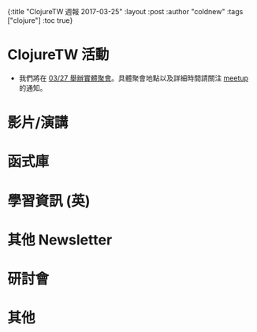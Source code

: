 {:title "ClojureTW 週報 2017-03-25"
:layout :post
:author "coldnew"
:tags  ["clojure"]
:toc true}

# ClojureTW 活動

* 我們將在 [03/27 舉辦實體聚會](https://www.meetup.com/Clojure-tw/events/237850316/)。具體聚會地點以及詳細時間請關注 [meetup](https://www.meetup.com/Clojure-tw/events/237850316/) 的通知。

# 影片/演講

# 函式庫

# 學習資訊 (英)

# 其他 Newsletter

# 研討會


# 其他

